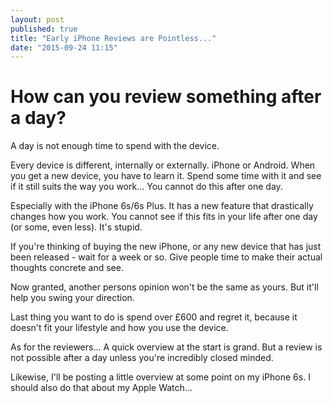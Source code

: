 ```yaml
---
layout: post
published: true
title: "Early iPhone Reviews are Pointless..."
date: "2015-09-24 11:15"
---
```


# How can you review something after a day?
A day is not enough time to spend with the device.

Every device is different, internally or externally. iPhone or Android.
When you get a new device, you have to learn it. Spend some time with it and see if it still suits the way you work... You cannot do this after one day.

Especially with the iPhone 6s/6s Plus. It has a new feature that drastically changes how you work. You cannot see if this fits in your life after one day (or some, even less). It's stupid.

If you're thinking of buying the new iPhone, or any new device that has just been released - wait for a week or so. Give people time to make their actual thoughts concrete and see.

Now granted, another persons opinion won't be the same as yours. But it'll help you swing your direction.

Last thing you want to do is spend over £600 and regret it, because it doesn't fit your lifestyle and how you use the device.

As for the reviewers... A quick overview at the start is grand. But a review is not possible after a day unless you're incredibly closed minded.

Likewise, I'll be posting a little overview at some point on my iPhone 6s. I should also do that about my Apple Watch...
